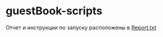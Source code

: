 # guestBook-scripts

Отчет и инструкции по запуску раcположены в [Report.txt](https://github.com/SergeyPishchulov/guestBook-scripts/blob/main/Report.txt)
